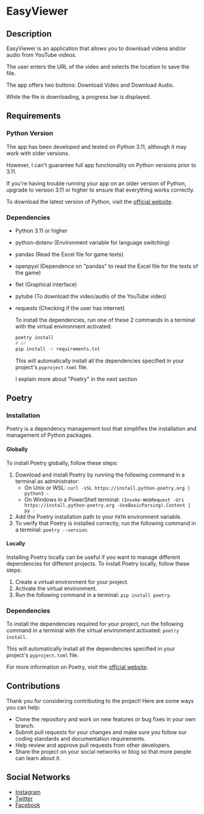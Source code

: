 # EasyViewer

## Description

EasyViewer is an application that allows you to download videos and/or audio from YouTube videos.

The user enters the URL of the video and selects the location to save the file.

The app offers two buttons: Download Video and Download Audio.

While the file is downloading, a progress bar is displayed.

## Requirements

### Python Version

The app has been developed and tested on Python 3.11, although it may work with older versions.

However, I can't guarantee full app functionality on Python versions prior to 3.11.

If you're having trouble running your app on an older version of Python, upgrade to version 3.11 or higher to ensure that everything works correctly.

To download the latest version of Python, visit the [official website](https://www.python.org/downloads).

### Dependencies

- Python 3.11 or higher
- python-dotenv (Environment variable for language switching)
- pandas (Read the Excel file for game texts)
- openpyxl (Dependence on "pandas" to read the Excel file for the texts of the game)
- flet (Graphical interface)
- pytube (To download the video/audio of the YouTube video)
- requests (Checking if the user has internet)

  To install the dependencies, run one of these 2 commands in a terminal with the virtual environment activated:

  ```bash
  poetry install
  # or
  pip install -r requirements.txt
  ```

  This will automatically install all the dependencies specified in your project's `pyproject.toml` file.

  I explain more about "Poetry" in the next section

## Poetry

### Installation

Poetry is a dependency management tool that simplifies the installation and management of Python packages.

#### Globally

To install Poetry globally, follow these steps:

1. Download and install Poetry by running the following command in a terminal as administrator:
   - On Unix or WSL: `curl -sSL https://install.python-poetry.org | python3 -`
   - On Windows in a PowerShell terminal: `(Invoke-WebRequest -Uri https://install.python-poetry.org -UseBasicParsing).Content | py -`
2. Add the Poetry installation path to your `PATH` environment variable.
3. To verify that Poetry is installed correctly, run the following command in a terminal: `poetry --version`.

#### Locally

Installing Poetry locally can be useful if you want to manage different dependencies for different projects. To install Poetry locally, follow these steps:

1. Create a virtual environment for your project.
2. Activate the virtual environment.
3. Run the following command in a terminal: `pip install poetry`.

### Dependencies

To install the dependencies required for your project, run the following command in a terminal with the virtual environment activated: `poetry install`.

This will automatically install all the dependencies specified in your project's `pyproject.toml` file.

For more information on Poetry, visit the [official website](https://python-poetry.org).

## Contributions

Thank you for considering contributing to the project! Here are some ways you can help:

- Clone the repository and work on new features or bug fixes in your own branch.
- Submit pull requests for your changes and make sure you follow our coding standards and documentation requirements.
- Help review and approve pull requests from other developers.
- Share the project on your social networks or blog so that more people can learn about it.

## Social Networks

- [Instagram](https://www.instagram.com/raulf1foreveryt_oficial/?hl=en)
- [Twitter](https://twitter.com/F1foreverRaul)
- [Facebook](https://www.facebook.com/Raul-F1forever-114186780454598/)
